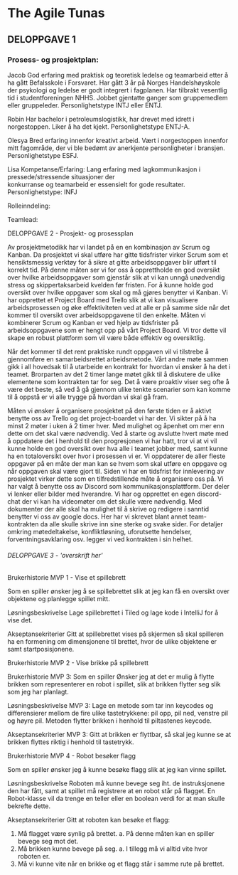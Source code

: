 # The Agile Tunas

## DELOPPGAVE 1

### Prosess- og prosjektplan:

Jacob
God  erfaring med praktisk og teoretisk ledelse og teamarbeid etter å ha gått Befalsskole i Forsvaret.
Har gått 3 år på Norges Handelshøyskole der psykologi og ledelse er  godt integrert i fagplanen. Har
tilbrakt	vesentlig tid i studentforeningen NHHS. Jobbet gjentatte ganger som  gruppemedlem eller gruppeleder.
Personlighetstype INTJ eller ENTJ.

Robin
Har bachelor i petroleumslogistikk, har drevet med idrett i norgestoppen. Liker å ha det kjekt. 
Personlighetstype ENTJ-A.

Olesya
Bred erfaring innenfor kreativt arbeid. Vært i norgestoppen innenfor mitt fagområde, der vi ble bedømt av anerkjente personligheter i bransjen.  
Personlighetstype ESFJ.

Lisa
Kompetanse/Erfaring: Lang erfaring med lagkommunikasjon i pressede/stressende situasjoner der        
konkurranse og teamarbeid er essensielt for gode resultater.
Personlighetstype: INFJ

Rolleinndeling:

Teamlead: 


DELOPPGAVE 2 - Prosjekt- og prosessplan

Av prosjektmetodikk har vi landet på en en kombinasjon av Scrum og Kanban. Da prosjektet vi skal utføre har gitte tidsfrister virker Scrum som et hensiktsmessig verktøy for å sikre at gitte arbeidsoppgaver blir utført til korrekt tid. På denne måten ser vi for oss å opprettholde en god oversikt over hvilke arbeidsoppgaver som gjenstår slik at vi kan unngå unødvendig stress og skippertaksarbeid kvelden før fristen. For å kunne holde god oversikt over hvilke oppgaver som skal og må gjøres benytter vi Kanban. Vi har opprettet et Project Board med Trello slik at vi kan visualisere arbeidsprosessen og øke effektiviteten ved at alle er på samme side når det kommer til oversikt over arbeidsoppgavene til den enkelte.
Måten vi kombinerer Scrum og Kanban er ved hjelp av tidsfrister på arbeidsoppgavene som er hengt opp på vårt Project Board. Vi tror dette vil skape en robust plattform som vil være både effektiv og oversiktlig.

Når det kommer til det rent praktiske rundt oppgaven vil vi tilstrebe å gjennomføre en samarbeidsrettet arbeidsmetode.
Vårt andre møte sammen gikk i all hovedsak til å utarbeide en kontrakt for hvordan vi ønsker å ha det i teamet. Brorparten av det 2 timer lange møtet gikk til å diskutere de ulike elementene som kontrakten tar for seg. Det å være proaktiv viser seg ofte å være det beste, så ved å gå gjennom ulike tenkte scenarier som kan komme til å oppstå er vi alle trygge på hvordan vi skal gå fram.

Måten vi ønsker å organisere prosjektet på den første tiden er å aktivt benytte oss av Trello og det project-boardet vi har der. Vi sikter på å ha minst 2 møter i uken á 2 timer hver. Med mulighet og åpenhet om mer enn dette om det skal være nødvendig. Ved å starte og avslutte hvert møte med å oppdatere det i henhold til den progresjonen vi har hatt, tror vi at vi vil kunne holde en god oversikt over hva alle i teamet jobber med, samt kunne ha en totaloversikt over hvor i prosessen vi er. Vi oppdaterer de aller fleste oppgaver på en måte der man kan se hvem som skal utføre en oppgave og når oppgaven skal være gjort til. Siden vi har en tidsfrist for innlevering av prosjektet virker dette som en tilfredstillende måte å organisere oss på.
Vi har valgt å benytte oss av Discord som kommunikasjonsplattform. Der deler vi lenker eller bilder med hverandre. Vi har og opprettet en egen discord-chat der vi kan ha videomøter om det skulle være nødvendig. Med dokumenter der alle skal ha mulighet til å skrive og redigere i sanntid benytter vi oss av google docs. Her har vi skrevet blant annet team-kontrakten da alle skulle skrive inn sine sterke og svake sider.
For detaljer omkring møtedeltakelse, konfliktløsning, uforutsette hendelser, forventningsavklaring osv. legger vi ved kontrakten i sin helhet.

###### DELOPPGAVE 3 - 'overskrift her'

Brukerhistorie MVP 1 - Vise et spillebrett

Som en spiller 
ønsker jeg å se spillebrettet
slik at jeg kan få en oversikt over objektene og planlegge spillet mitt.

Løsningsbeskrivelse
Lage spillebrettet i Tiled og lage kode i IntelliJ for å vise det.

Akseptansekriterier
Gitt at spillebrettet vises på skjermen så skal 
spilleren ha en formening om dimensjonene til brettet,
hvor de ulike objektene er samt startposisjonene.

Brukerhistorie MVP 2 - Vise brikke på spillebrett


Brukerhistorie MVP 3:
Som en spiller
Ønsker jeg at det er mulig å flytte brikken som representerer en robot i spillet,
slik at brikken flytter seg slik som jeg har planlagt.

Løsningsbeskrivelse MVP 3:
Lage en metode som tar inn keycodes og differensierer mellom de fire ulike tastetrykkene: pil opp, pil ned, venstre pil og høyre pil.
Metoden flytter brikken i henhold til piltastenes keycode.

Akseptansekriterier MVP 3:
Gitt at brikken er flyttbar, så skal jeg kunne se at brikken flyttes riktig i henhold til tastetrykk.


Brukerhistorie MVP 4 - Robot besøker flagg

Som en spiller ønsker jeg å kunne besøke flagg slik at jeg kan vinne spillet.

Løsningsbeskrivelse
Roboten må kunne bevege seg iht. de instruksjonene den har fått, samt at spillet må registrere at en robot står på flagget.
En Robot-klasse vil da trenge en teller eller en boolean verdi for at man skulle bekrefte dette.


Akseptansekriterier
Gitt at roboten kan besøke et flagg:
1. Må flagget være synlig på brettet.
   a. På denne måten kan en spiller bevege seg mot det.
2. Må brikken kunne bevege på seg.
   a. I tillegg må vi alltid vite hvor roboten er.
3. Må vi kunne vite når en brikke og et flagg står i samme rute på brettet. 
   